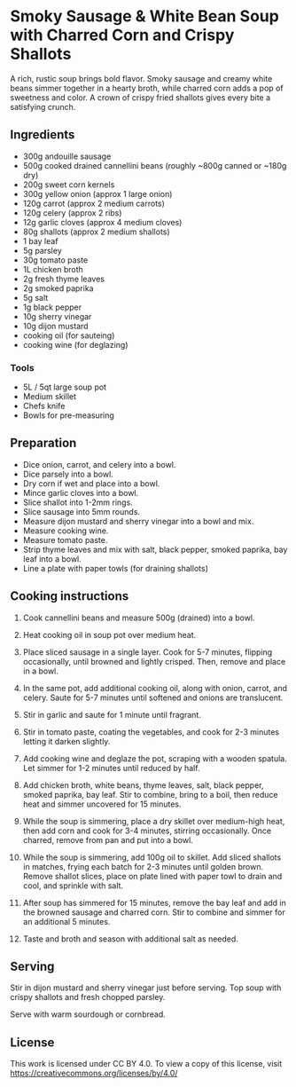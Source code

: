 # Smoky Sausage & White Bean Soup with Charred Corn and Crispy Shallots

A rich, rustic soup brings bold flavor. Smoky sausage and creamy white beans simmer together in a hearty broth, while charred corn adds a pop of sweetness and color. A crown of crispy fried shallots gives every bite a satisfying crunch.

## Ingredients

- 300g andouille sausage
- 500g cooked drained cannellini beans (roughly ~800g canned or ~180g dry)
- 200g sweet corn kernels
- 300g yellow onion (approx 1 large onion)
- 120g carrot (approx 2 medium carrots)
- 120g celery (approx 2 ribs)
- 12g garlic cloves (approx 4 medium cloves)
- 80g shallots (approx 2 medium shallots)
- 1 bay leaf
- 5g parsley
- 30g tomato paste
- 1L chicken broth
- 2g fresh thyme leaves
- 2g smoked paprika
- 5g salt
- 1g black pepper
- 10g sherry vinegar
- 10g dijon mustard
- cooking oil (for sauteing)
- cooking wine (for deglazing)

### Tools

- 5L / 5qt large soup pot
- Medium skillet
- Chefs knife
- Bowls for pre-measuring

## Preparation

- Dice onion, carrot, and celery into a bowl.
- Dice parsely into a bowl.
- Dry corn if wet and place into a bowl.
- Mince garlic cloves into a bowl.
- Slice shallot into 1-2mm rings.
- Slice sausage into 5mm rounds.
- Measure dijon mustard and sherry vinegar into a bowl and mix.
- Measure cooking wine.
- Measure tomato paste.
- Strip thyme leaves and mix with salt, black pepper, smoked paprika, bay leaf into a bowl.
- Line a plate with paper towls (for draining shallots)

## Cooking instructions

1. Cook cannellini beans and measure 500g (drained) into a bowl.

2. Heat cooking oil in soup pot over medium heat.

3. Place sliced sausage in a single layer. Cook for 5-7 minutes, flipping occasionally, until browned and lightly crisped. Then, remove and place in a bowl.

4. In the same pot, add additional cooking oil, along with onion, carrot, and celery. Saute for 5-7 minutes until softened and onions are translucent.

5. Stir in garlic and saute for 1 minute until fragrant.

6. Stir in tomato paste, coating the vegetables, and cook for 2-3 minutes letting it darken slightly.

7. Add cooking wine and deglaze the pot, scraping with a wooden spatula. Let simmer for 1-2 minutes until reduced by half.

8. Add chicken broth, white beans, thyme leaves, salt, black pepper, smoked paprika, bay leaf. Stir to combine, bring to a boil, then reduce heat and simmer uncovered for 15 minutes.

9. While the soup is simmering, place a dry skillet over medium-high heat, then add corn and cook for 3-4 minutes, stirring occasionally. Once charred, remove from pan and put into a bowl.

10. While the soup is simmering, add 100g oil to skillet. Add sliced shallots in matches, frying each batch for 2-3 minutes until golden brown. Remove shallot slices, place on plate lined with paper towl to drain and cool, and sprinkle with salt.

11. After soup has simmered for 15 minutes, remove the bay leaf and add in the browned sausage and charred corn. Stir to combine and simmer for an additional 5 minutes.

12. Taste and broth and season with additional salt as needed.

## Serving

Stir in dijon mustard and sherry vinegar just before serving.
Top soup with crispy shallots and fresh chopped parsley.

Serve with warm sourdough or cornbread.

## License

This work is licensed under CC BY 4.0. To view a copy of this license, visit https://creativecommons.org/licenses/by/4.0/